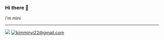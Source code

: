 ### Hi there 👋 

i'm mini

---

[![](https://img.shields.io/badge/-Tech%20Blog-green)](https://blog.naver.com/kimmin2_)
[![kimminyi22@gmail.com](https://img.shields.io/badge/-G%20mail-red "kimminyi22@gmail.com")](kimminyi22@gmail.com)
<!--
**kim-mini/kim-mini** is a ✨ _special_ ✨ repository because its `README.md` (this file) appears on your GitHub profile.

Here are some ideas to get you started:

- 🔭 I’m currently working on ...
- 🌱 I’m currently learning ...
- 👯 I’m looking to collaborate on ...
- 🤔 I’m looking for help with ...
- 💬 Ask me about ...
- 📫 How to reach me: ...
- 😄 Pronouns: ...
- ⚡ Fun fact: ...
-->
